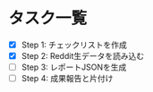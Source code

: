 # タスク一覧
- [x] Step 1: チェックリストを作成
- [x] Step 2: Reddit生データを読み込む
- [ ] Step 3: レポートJSONを生成
- [ ] Step 4: 成果報告と片付け
